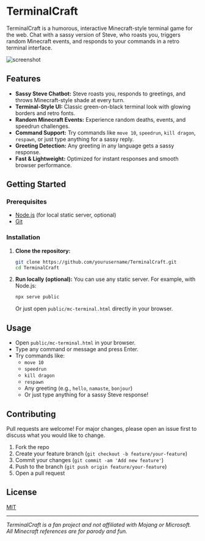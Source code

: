 # TerminalCraft

TerminalCraft is a humorous, interactive Minecraft-style terminal game for the web. Chat with a sassy version of Steve, who roasts you, triggers random Minecraft events, and responds to your commands in a retro terminal interface.

![screenshot](screenshot.png)

## Features
- **Sassy Steve Chatbot:** Steve roasts you, responds to greetings, and throws Minecraft-style shade at every turn.
- **Terminal-Style UI:** Classic green-on-black terminal look with glowing borders and retro fonts.
- **Random Minecraft Events:** Experience random deaths, events, and speedrun challenges.
- **Command Support:** Try commands like `move 10`, `speedrun`, `kill dragon`, `respawn`, or just type anything for a sassy reply.
- **Greeting Detection:** Any greeting in any language gets a sassy response.
- **Fast & Lightweight:** Optimized for instant responses and smooth browser performance.

## Getting Started

### Prerequisites
- [Node.js](https://nodejs.org/) (for local static server, optional)
- [Git](https://git-scm.com/)

### Installation
1. **Clone the repository:**
   ```sh
   git clone https://github.com/yourusername/TerminalCraft.git
   cd TerminalCraft
   ```
2. **Run locally (optional):**
   You can use any static server. For example, with Node.js:
   ```sh
   npx serve public
   ```
   Or just open `public/mc-terminal.html` directly in your browser.

## Usage
- Open `public/mc-terminal.html` in your browser.
- Type any command or message and press Enter.
- Try commands like:
  - `move 10`
  - `speedrun`
  - `kill dragon`
  - `respawn`
  - Any greeting (e.g., `hello`, `namaste`, `bonjour`)
  - Or just type anything for a sassy Steve response!

## Contributing
Pull requests are welcome! For major changes, please open an issue first to discuss what you would like to change.

1. Fork the repo
2. Create your feature branch (`git checkout -b feature/your-feature`)
3. Commit your changes (`git commit -am 'Add new feature'`)
4. Push to the branch (`git push origin feature/your-feature`)
5. Open a pull request

## License
[MIT](LICENSE)

---

*TerminalCraft is a fan project and not affiliated with Mojang or Microsoft. All Minecraft references are for parody and fun.* 